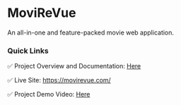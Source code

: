 # MoviReVue
An all-in-one and feature-packed movie web application. 

### Quick Links

:white_check_mark: Project Overview and Documentation: <a href="https://eutjin.notion.site/eutjin/MoviReVue-55f9295af1c147e7ad53141d457f49e3" target="_blank">Here</a>

:white_check_mark: Live Site: https://movirevue.com/

:white_check_mark: Project Demo Video:  <a href="https://drive.google.com/file/d/13EifeGxaiZ9EcGmf_bFtuZUZ8mp5z9v0/view" target="_blank">Here</a>
